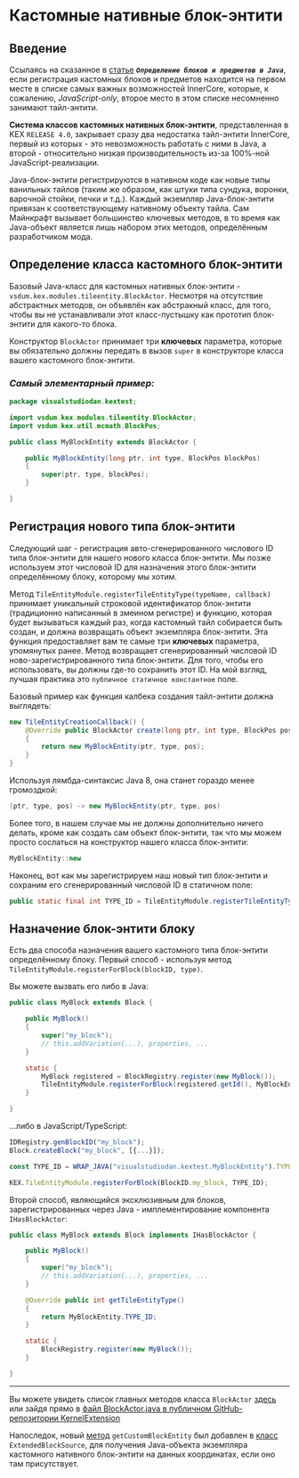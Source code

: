 # Кастомные нативные блок-энтити

## Введение

Ссылаясь на сказанное в [статье](/en/pages/guides/fulljava/blocks_and_items.md) _**`Определение блоков и предметов в Java`**_, если регистрация кастомных блоков и предметов находится на первом месте в списке самых важных возможностей InnerCore, которые, к сожалению, _JavaScript-only_, второе место в этом списке несомненно занимают тайл-энтити.

**Система классов кастомных нативных блок-энтити**, представленная в KEX `RELEASE 4.0`, закрывает сразу два недостатка тайл-энтити InnerCore, первый из которых - это невозможность работать с ними в Java, а второй - относительно низкая производительность из-за 100%-ной JavaScript-реализации.

Java-блок-энтити регистрируются в нативном коде как новые типы ванильных тайлов (таким же образом, как штуки типа сундука, воронки, варочной стойки, печки и т.д.). Каждый экземпляр Java-блок-энтити привязан к соответствующему нативному объекту тайла. Сам Майнкрафт вызывает большинство ключевых методов, в то время как Java-объект является лишь набором этих методов, определённым разработчиком мода.

## Определение класса кастомного блок-энтити

Базовый Java-класс для кастомных нативных блок-энтити - `vsdum.kex.modules.tileentity.BlockActor`. Несмотря на отсутствие абстрактных методов, он объявлён как абстракный класс, для того, чтобы вы не устанавливали этот класс-пустышку как прототип блок-энтити для какого-то блока.

Конструктор `BlockActor` принимает три **ключевых** параметра, которые вы обязательно должны передать в вызов `super` в конструкторе класса вашего кастомного блок-энтити.

### _**Самый элементарный пример:**_

```java
package visualstudiodan.kextest;

import vsdum.kex.modules.tileentity.BlockActor;
import vsdum.kex.util.mcmath.BlockPos;

public class MyBlockEntity extends BlockActor {

    public MyBlockEntity(long ptr, int type, BlockPos blockPos)
    {
        super(ptr, type, blockPos);
    }

}
```

## Регистрация нового типа блок-энтити

Следующий шаг - регистрация авто-сгенерированного числового ID типа блок-энтити для нашего нового класса блок-энтити. Мы позже используем этот числовой ID для назначения этого блок-энтити определённому блоку, которому мы хотим.

Метод `TileEntityModule.registerTileEntityType(typeName, callback)` принимает уникальный строковой идентификатор блок-энтити (традиционно написанный в змеином регистре) и функцию, которая будет вызываться каждый раз, когда кастомный тайл собирается быть создан, и должна возвращать объект экземпляра блок-энтити. Эта функция предоставляет вам те самые три **ключевых** параметра, упомянутых ранее. Метод возвращает сгенерированный числовой ID ново-зарегистрированного типа блок-энтити. Для того, чтобы его использовать, вы должны где-то сохранить этот ID. На мой взгляд, лучшая практика это `публичное статичное константное` поле.

Базовый пример как функция калбека создания тайл-энтити должна выглядеть:

```java
new TileEntityCreationCallback() {
    @Override public BlockActor create(long ptr, int type, BlockPos pos)
    {
        return new MyBlockEntity(ptr, type, pos);
    }
}
```

Используя лямбда-синтаксис Java 8, она станет гораздо менее громоздкой:

```java
(ptr, type, pos) -> new MyBlockEntity(ptr, type, pos)
```

Более того, в нашем случае мы не должны дополнительно ничего делать, кроме как создать сам объект блок-энтити, так что мы можем просто сослаться на конструктор нашего класса блок-энтити:

```java
MyBlockEntity::new
```

Наконец, вот как мы зарегистрируем наш новый тип блок-энтити и сохраним его сгенерированный числовой ID в статичном поле:

```java
public static final int TYPE_ID = TileEntityModule.registerTileEntityType("my_tile", MyBlockEntity::new);
```

## Назначение блок-энтити блоку

Есть два способа назначения вашего кастомного типа блок-энтити определённому блоку. Первый способ - используя метод `TileEntityModule.registerForBlock(blockID, type)`.

Вы можете вызвать его либо в Java:

```java
public class MyBlock extends Block {

    public MyBlock()
    {
        super("my_block");
        // this.addVariation(...), properties, ...
    }

    static {
        MyBlock registered = BlockRegistry.register(new MyBlock());
        TileEntityModule.registerForBlock(registered.getId(), MyBlockEntity.TYPE_ID);
    }

}
```

...либо в JavaScript/TypeScript:

```js
IDRegistry.genBlockID("my_block");
Block.createBlock("my_block", [{...}]);

const TYPE_ID = WRAP_JAVA("visualstudiodan.kextest.MyBlockEntity").TYPE_ID;

KEX.TileEntityModule.registerForBlock(BlockID.my_block, TYPE_ID);
```

Второй способ, являющийся эксклюзивным для блоков, зарегистрированных через Java - имплементирование компонента `IHasBlockActor`:

```java
public class MyBlock extends Block implements IHasBlockActor {

    public MyBlock()
    {
        super("my_block");
        // this.addVariation(...), properties, ...
    }

    @Override public int getTileEntityType()
    {
        return MyBlockEntity.TYPE_ID;
    }

    static {
        BlockRegistry.register(new MyBlock());
    }

}
```

***

Вы можете увидеть список главных методов класса `BlockActor` [здесь](https://dmhyt.github.io/kex-docs/api/interfaces/KEX.TileEntityModule.BlockActor.html) или зайдя прямо в [файл BlockActor.java в публичном GitHub-репозитории KernelExtension](https://github.com/DMHYT/KernelExtension/blob/main/src/java/kernelex/src/vsdum/kex/modules/tileentity/BlockActor.java)

Напоследок, новый [метод](https://dmhyt.github.io/kex-docs/api/classes/KEX.BlockSource.html#getCustomBlockEntity) `getCustomBlockEntity` был добавлен в [класс](https://dmhyt.github.io/kex-docs/api/classes/KEX.BlockSource.html) `ExtendedBlockSource`, для получения Java-объекта экземпляра кастомного нативного блок-энтити на данных координатах, если оно там присутствует.